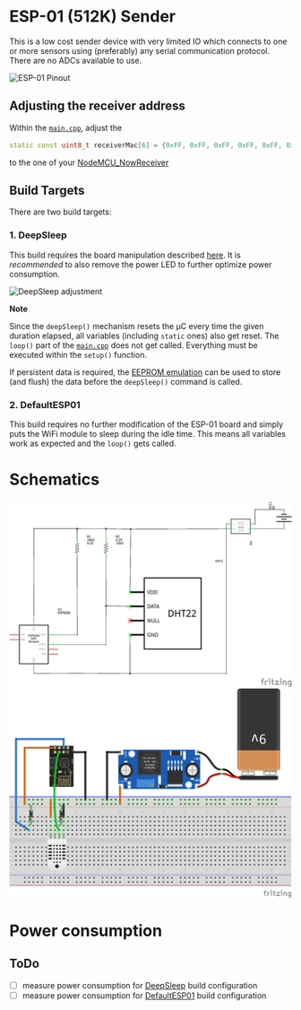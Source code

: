 # ESP-01 (512K) Sender #

This is a low cost sender device with very limited IO which connects to one or more sensors using (preferably) any serial communication protocol. There are no ADCs available to use.

![ESP-01 Pinout](https://www.mischianti.org/wp-content/uploads/2019/01/F61TRALJQMOC8BD.LARGE1_.jpg)

## Adjusting the receiver address ##

Within the [`main.cpp`](/ESP01_NowSender/src/main.cpp), adjust the 
```cpp
static const uint8_t receiverMac[6] = {0xFF, 0xFF, 0xFF, 0xFF, 0xFF, 0xFF};    // \brief Receviers MAC address
```
to the one of your [NodeMCU_NowReceiver](/../../tree/main/NodeMCU_NowReceiver)

## Build Targets ##

There are two build targets:

### 1. DeepSleep ###

This build requires the board manipulation described [here](https://randomnerdtutorials.com/esp8266-deep-sleep-with-arduino-ide/). It is *recommended* to also remove the power LED to further optimize power consumption.

![DeepSleep adjustment](https://arduinodiy.files.wordpress.com/2020/01/esp-01-depsleep.jpg)

**Note**

Since the `deepSleep()` mechanism resets the µC every time the given duration elapsed, all variables (including `static` ones) also get reset. The `loop()` part of the [`main.cpp`](/ESP01_NowSender/src/main.cpp) does not get called. Everything must be executed within the `setup()` function.

If persistent data is required, the [EEPROM emulation](https://diyprojects.io/esp8266-how-read-write-erase-the-eeprom-calculate-space-needed/) can be used to store (and flush) the data before the `deepSleep()` command is called.

### 2. DefaultESP01 ###

This build requires no further modification of the ESP-01 board and simply puts the WiFi module to sleep during the idle time. This means all variables work as expected and the `loop()` gets called.

# Schematics #

![Schematic](/ESP01_NowSender/fritzing/ESP01_NowSender_schem.png)
![Breadboard](/ESP01_NowSender/fritzing/ESP01_NowSender_bb.png)

# Power consumption #

## ToDo ##
- [ ] measure power consumption for [DeepSleep](/./ESP01_NowSender#1-deepsleep) build configuration
- [ ] measure power consumption for [DefaultESP01](/./ESP01_NowSender#2-defaultesp01) build configuration
